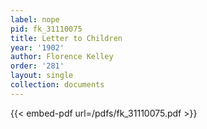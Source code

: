 ```yaml
---
label: nope
pid: fk_31110075
title: Letter to Children
year: '1902'
author: Florence Kelley
order: '281'
layout: single
collection: documents
---
```



{{< embed-pdf url=/pdfs/fk_31110075.pdf >}}